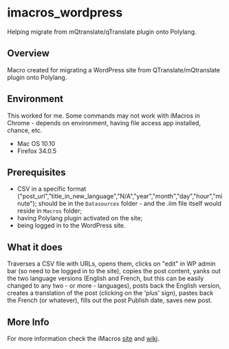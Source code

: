 # imacros_wordpress

Helping migrate from mQtranslate/qTranslate plugin onto Polylang.

## Overview

Macro created for migrating a WordPress site from QTranslate/mQtranslate plugin onto Polylang.

## Environment

This worked for me. Some commands may not work with iMacros in Chrome - depends on environment, having file access app installed, chance, etc.

* Mac OS 10.10
* Firefox 34.0.5

## Prerequisites

* CSV in a specific format ("post_url","title_in_new_language","N/A","year","month","day","hour","minute"); should be in the `Datasources` folder - and the .iim file itself would reside in `Macros` folder;
* having Polylang plugin activated on the site;
* being logged in to the WordPress site.

## What it does

Traverses a CSV file with URLs, opens them, clicks on "edit" in WP admin bar (so need to be logged in to the site), copies the post content, yanks out the two language versions (English and French, but this can be easily changed to any two - or more - languages), posts back the English version, creates a translation of the post (clicking on the 'plus' sign), pastes back the French (or whatever), fills out the post Publish date, saves new post.

## More Info

For more information check the iMacros [site](http://imacros.net/overview) and [wiki](http://wiki.imacros.net/Main_Page).
